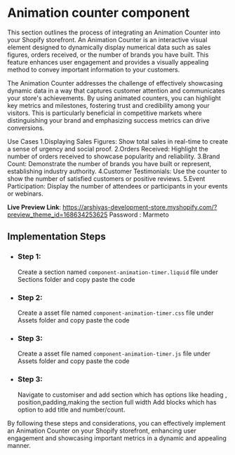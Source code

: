 
# Animation counter component

This section outlines the process of integrating an Animation Counter into your Shopify storefront. An Animation Counter is an interactive visual element designed to dynamically display numerical data such as sales figures, orders received, or the number of brands you have built. This feature enhances user engagement and provides a visually appealing method to convey important information to your customers.

The Animation Counter addresses the challenge of effectively showcasing dynamic data in a way that captures customer attention and communicates your store's achievements. By using animated counters, you can highlight key metrics and milestones, fostering trust and credibility among your visitors. This is particularly beneficial in competitive markets where distinguishing your brand and emphasizing success metrics can drive conversions.

Use Cases
1.Displaying Sales Figures: Show total sales in real-time to create a sense of urgency and social proof.
2.Orders Received: Highlight the number of orders received to showcase popularity and reliability.
3.Brand Count: Demonstrate the number of brands you have built or represent, establishing industry authority.
4.Customer Testimonials: Use the counter to show the number of satisfied customers or positive reviews.
5.Event Participation: Display the number of attendees or participants in your events or webinars.

**Live Preview Link**: https://arshiyas-development-store.myshopify.com/?preview_theme_id=168634253625
Password : Marmeto

## Implementation Steps

 - ### Step 1: 
   Create a section named `component-animation-timer.liquid` file under Sections folder and copy paste the code
   
 - ### Step 2:
    Create a asset file named `component-animation-timer.css` file under Assets folder and copy paste the code

 - ### Step 3:
    Create a asset file named `component-animation-timer.js` file under Assets folder and copy paste the code

 - ### Step 3:
    Navigate to customiser and add section which has options like heading , position,padding,making the section full width
    Add blocks which has option to add title and number/count.
	
By following these steps and considerations, you can effectively implement an Animation Counter on your Shopify storefront, enhancing user engagement and showcasing important metrics in a dynamic and appealing manner.
